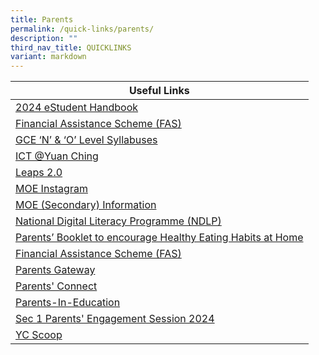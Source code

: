 ```yaml
---
title: Parents
permalink: /quick-links/parents/
description: ""
third_nav_title: QUICKLINKS
variant: markdown
---
```

| Useful Links | 
| -------- | 
| [2024 eStudent Handbook](https://for.edu.sg/yc2024-estudent-handbook-v2)|
|[Financial Assistance Scheme (FAS)](/others/financial-assistance-scheme-fas/)| 
|[GCE ‘N’ & ‘O’ Level Syllabuses](https://www.seab.gov.sg/)| 
|[ICT @Yuan Ching](https://sites.google.com/view/hblyuanching/home)| 
|[Leaps 2.0](https://www.moe.gov.sg/education-in-sg/our-programmes/cca/leaps2-0)| 
|[MOE Instagram](https://www.instagram.com/parentingwith.moesg/)| 
| [MOE (Secondary) Information](https://www.moe.gov.sg/secondary)| 
| [National Digital Literacy Programme (NDLP)](/passionate-trailblazers/national-digital-literacy-programme-ndlp/)| 
|[Parents’ Booklet to encourage Healthy Eating Habits at Home](/files/HPB%20HM%20Parents%20Booklet_School_Generic_30%20Mar.pdf)| 
|[Financial Assistance Scheme (FAS)](/others/financial-assistance-scheme-fas/)| 
|[Parents Gateway](/quick-links/for-parents/parents-gateway/)|
|[Parents' Connect](/quick-links/for-parents/parents-connect/)|
|[Parents-In-Education](https://www.schoolbag.edu.sg/)|
|[Sec 1 Parents' Engagement Session 2024](/quick-links/for-parents/sec1pes2024/)|
|[YC Scoop](/quick-links/for-parents/yc-scoop/)|